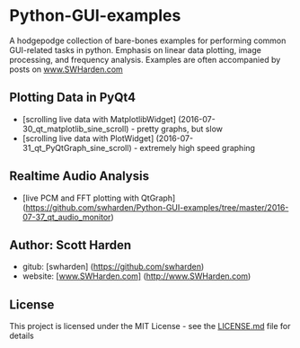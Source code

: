 # Python-GUI-examples
A hodgepodge collection of bare-bones examples for performing common GUI-related tasks in python. Emphasis on linear data plotting, image processing, and frequency analysis. Examples are often accompanied by posts on www.SWHarden.com

## Plotting Data in PyQt4
* [scrolling live data with MatplotlibWidget] (2016-07-30_qt_matplotlib_sine_scroll) - pretty graphs, but slow
* [scrolling live data with PlotWidget] (2016-07-31_qt_PyQtGraph_sine_scroll) - extremely high speed graphing

## Realtime Audio Analysis
* [live PCM and FFT plotting with QtGraph] (https://github.com/swharden/Python-GUI-examples/tree/master/2016-07-37_qt_audio_monitor)


## Author: Scott Harden

* gitub: [swharden] (https://github.com/swharden)
* website: [www.SWHarden.com] (http://www.SWHarden.com)

## License
This project is licensed under the MIT License - see the [LICENSE.md](LICENSE.md) file for details
